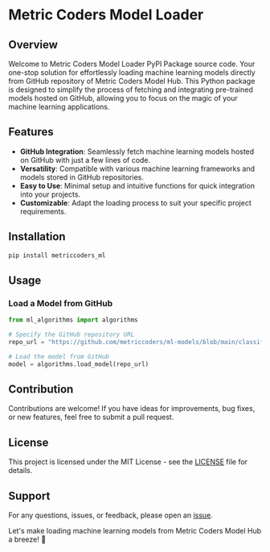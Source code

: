 # Metric Coders Model Loader

## Overview

Welcome to Metric Coders Model Loader PyPI Package source code. Your one-stop solution for effortlessly loading machine learning models directly from GitHub repository of Metric Coders Model Hub. This Python package is designed to simplify the process of fetching and integrating pre-trained models hosted on GitHub, allowing you to focus on the magic of your machine learning applications.

## Features

- **GitHub Integration**: Seamlessly fetch machine learning models hosted on GitHub with just a few lines of code.
- **Versatility**: Compatible with various machine learning frameworks and models stored in GitHub repositories.
- **Easy to Use**: Minimal setup and intuitive functions for quick integration into your projects.
- **Customizable**: Adapt the loading process to suit your specific project requirements.

## Installation

```bash
pip install metriccoders_ml
```

## Usage

### Load a Model from GitHub

```python
from ml_algorithms import algorithms

# Specify the GitHub repository URL
repo_url = "https://github.com/metriccoders/ml-models/blob/main/classifiers/discriminant_analysis_109/model0.437902612044043_False_0.0029324921266509207/model.joblib"

# Load the model from GitHub
model = algorithms.load_model(repo_url)
```


## Contribution

Contributions are welcome! If you have ideas for improvements, bug fixes, or new features, feel free to submit a pull request.

## License

This project is licensed under the MIT License - see the [LICENSE](LICENSE.txt) file for details.

## Support

For any questions, issues, or feedback, please open an [issue](https://github.com/metriccoders/metriccoders_ml_pypi/issues).

Let's make loading machine learning models from Metric Coders Model Hub a breeze! 🚀